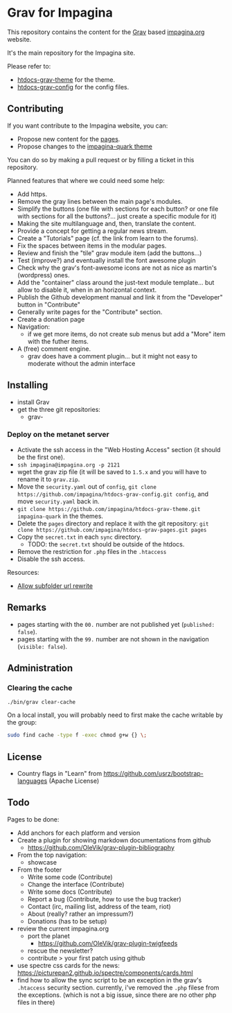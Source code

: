 # Grav for Impagina

This repository contains the content for the [Grav](https://getgrav.org) based [impagina.org](http://impagina.org) website.

It's the main repository for the Impagina site.

Please refer to:

- [htdocs-grav-theme](https://github.com/impagina/htdocs-grav-theme) for the theme.
- [htdocs-grav-config](https://github.com/impagina/htdocs-grav-config) for the config files.

## Contributing

If you want contribute to the Impagina website, you can:

- Propose new content for the [pages](user/pages/).
- Propose changes to the [impagina-quark theme](user/themes/impagina-quark/)

You can do so by making a pull request or by filling a ticket in this repository.

Planned features that where we could need some help:

- Add https.
- Remove the gray lines between the main page's modules.
- Simplify the buttons (one file with sections for each button? or one file with sections for all the buttons?... just create a specific module for it)
- Making the site multilanguage and, then, translate the content.
- Provide a concept for getting a regular news stream.
- Create a "Tutorials" page (cf. the link from learn to the forums).
- Fix the spaces between items in the modular pages.
- Review and finish the "tile" grav module item (add the buttons...)
- Test (improve?) and eventually install the font awesome plugin
- Check why the grav's font-awesome icons are not as nice as martin's (wordpress) ones.
- Add the "container" class around the just-text module template... but allow to disable it, when in an horizontal context.
- Publish the Github development manual and link it from the "Developer" button in "Contribute"
- Generally write pages for the "Contribute" section.
- Create a donation page
- Navigation:
  - if we get more items, do not create sub menus but add a "More" item with the futher items.
- A (free) comment engine.
  - grav does have a comment plugin... but it might not easy to moderate without the admin interface


## Installing

- install Grav
- get the three git repositories:
  - grav-

### Deploy on the metanet server

- Activate the ssh access in the "Web Hosting Access" section (it should be the first one).
- `ssh impagina@impagina.org -p 2121`
- wget the grav zip file (it will be saved to `1.5.x` and you will have to rename it to `grav.zip`.
- Move the `security.yaml` out of `config`, `git clone https://github.com/impagina/htdocs-grav-config.git config`, and move `security.yaml` back in.
- `git clone https://github.com/impagina/htdocs-grav-theme.git impagina-quark` in the themes.
- Delete the `pages` directory and replace it with the git repository: `git clone https://github.com/impagina/htdocs-grav-pages.git pages`
- Copy the `secret.txt` in each `sync` directory.
  - TODO: the `secret.txt` should be outside of the htdocs.
- Remove the restriction for `.php` files in the `.htaccess`
- Disable the ssh access.

Resources:

- [Allow subfolder url rewrite](https://github.com/getgrav/grav/pull/896)

## Remarks

- pages starting with the `00.` number are not published yet (`published: false`).
- pages starting with the `99.` number are not shown in the navigation (`visible: false`).

## Administration

### Clearing the cache

```
./bin/grav clear-cache
```

On a local install, you will probably need to first make the cache writable by the group:

```sh
sudo find cache -type f -exec chmod g+w {} \;
```

## License

- Country flags in "Learn" from <https://github.com/usrz/bootstrap-languages> (Apache License)

## Todo

Pages to be done:

- Add anchors for each platform and version
- Create a plugin for showing markdown documentations from github
  - https://github.com/OleVik/grav-plugin-bibliography
- From the top navigation:
  - showcase
- From the footer
  - Write some code (Contribute)
  - Change the interface (Contribute)
  - Write some docs (Contribute)
  - Report a bug (Contribute, how to use the bug tracker) 
  - Contact (irc, mailing list, address of the team, riot)
  - About (really? rather an impressum?)
  - Donations (has to be setup)
- review the current impagina.org
  - port the planet
    - https://github.com/OleVik/grav-plugin-twigfeeds
  - rescue the newsletter?
  - contribute > your first patch using github
- use spectre css cards for the news: https://picturepan2.github.io/spectre/components/cards.html
- find how to allow the sync script to be an exception in the grav's `.htaccess` security section. currently, i've removed the `.php` filese from the exceptions. (which is not a big issue, since there are no other php files in there)
